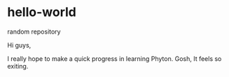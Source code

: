 # hello-world
random repository 

Hi guys,

I really hope to make a quick progress in learning Phyton. Gosh, It feels so exiting. 

